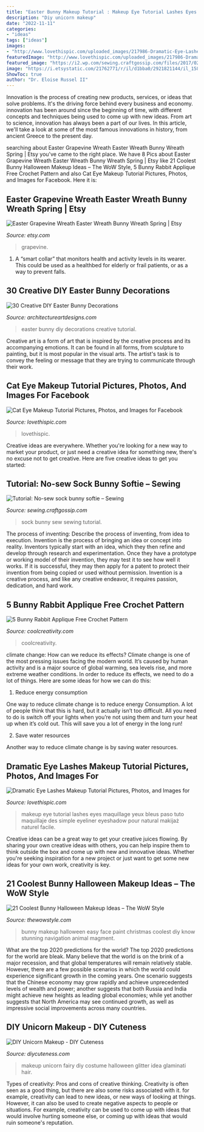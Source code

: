 ```yaml
---
title: "Easter Bunny Makeup Tutorial : Makeup Eye Tutorial Lashes Eyes Maquillage Yeux Bleus Paso Tuto Maquillaje Des Simple Eyeliner Eyeshadow Pour Natural Makijaż Naturel Facile"
description: "Diy unicorn makeup"
date: "2022-11-11"
categories:
- "ideas"
tags: ["ideas"]
images:
- "http://www.lovethispic.com/uploaded_images/217986-Dramatic-Eye-Lashes-Makeup-Tutorial.jpg"
featuredImage: "http://www.lovethispic.com/uploaded_images/217986-Dramatic-Eye-Lashes-Makeup-Tutorial.jpg"
featured_image: "https://i2.wp.com/sewing.craftgossip.com/files/2017/02/Sock-Bunny-Tutorial.jpg?fit=600%2C896"
image: "https://i.etsystatic.com/21762771/r/il/d1bba0/2921821144/il_1588xN.2921821144_5ncx.jpg"
ShowToc: true
author: "Dr. Eloise Russel II"
---
```



Innovation is the process of creating new products, services, or ideas that solve problems. It's the driving force behind every business and economy. innovation has been around since the beginning of time, with different concepts and techniques being used to come up with new ideas. From art to science, innovation has always been a part of our lives. In this article, we'll take a look at some of the most famous innovations in history, from ancient Greece to the present day.

	

		
searching about Easter Grapevine Wreath Easter Wreath Bunny Wreath Spring | Etsy you've came to the right place. We have 8 Pics about Easter Grapevine Wreath Easter Wreath Bunny Wreath Spring | Etsy like 21 Coolest Bunny Halloween Makeup Ideas – The WoW Style, 5 Bunny Rabbit Applique Free Crochet Pattern and also Cat Eye Makeup Tutorial Pictures, Photos, and Images for Facebook. Here it is:
		
    
## Easter Grapevine Wreath Easter Wreath Bunny Wreath Spring | Etsy

<img loading=lazy src="https://i.etsystatic.com/21762771/r/il/d1bba0/2921821144/il_1588xN.2921821144_5ncx.jpg" onerror="this.onerror=null;this.src='https://tse1.mm.bing.net/th?id=OIP.j5pPKKfSJ6FDyygzYm9QQgHaJ3&amp;pid=15.1';" alt="Easter Grapevine Wreath Easter Wreath Bunny Wreath Spring | Etsy">

_Source: etsy.com_

>grapevine. 

	

1. A “smart collar” that monitors health and activity levels in its wearer. This could be used as a healthbed for elderly or frail patients, or as a way to prevent falls. 

    
## 30 Creative DIY Easter Bunny Decorations

<img loading=lazy src="https://www.architectureartdesigns.com/wp-content/uploads/2014/03/249.jpg" onerror="this.onerror=null;this.src='https://tse3.mm.bing.net/th?id=OIP.6UUYUHzGVwZnZIuNtS556wHaLK&amp;pid=15.1';" alt="30 Creative DIY Easter Bunny Decorations">

_Source: architectureartdesigns.com_

>easter bunny diy decorations creative tutorial. 

	

Creative art is a form of art that is inspired by the creative process and its accompanying emotions. It can be found in all forms, from sculpture to painting, but it is most popular in the visual arts. The artist's task is to convey the feeling or message that they are trying to communicate through their work.

    
## Cat Eye Makeup Tutorial Pictures, Photos, And Images For Facebook

<img loading=lazy src="http://www.lovethispic.com/uploaded_images/140872-Cat-Eye-Makeup-Tutorial.jpg" onerror="this.onerror=null;this.src='https://tse2.mm.bing.net/th?id=OIP.8GvBJ4r_VMlD4Mhd3GWT7wHaQf&amp;pid=15.1';" alt="Cat Eye Makeup Tutorial Pictures, Photos, and Images for Facebook">

_Source: lovethispic.com_

>lovethispic. 

	

Creative ideas are everywhere. Whether you're looking for a new way to market your product, or just need a creative idea for something new, there's no excuse not to get creative. Here are five creative ideas to get you started: 

    
## Tutorial: No-sew Sock Bunny Softie – Sewing

<img loading=lazy src="https://i2.wp.com/sewing.craftgossip.com/files/2017/02/Sock-Bunny-Tutorial.jpg?fit=600%2C896" onerror="this.onerror=null;this.src='https://tse3.mm.bing.net/th?id=OIP.A7w10TFmfYysK5lQUwcjYQHaLD&amp;pid=15.1';" alt="Tutorial: No-sew sock bunny softie – Sewing">

_Source: sewing.craftgossip.com_

>sock bunny sew sewing tutorial. 

	

The process of inventing: Describe the process of inventing, from idea to execution.
Invention is the process of bringing an idea or concept into reality. Inventors typically start with an idea, which they then refine and develop through research and experimentation. Once they have a prototype or working model of their invention, they may test it to see how well it works. If it is successful, they may then apply for a patent to protect their invention from being copied or used without permission. Invention is a creative process, and like any creative endeavor, it requires passion, dedication, and hard work.

    
## 5 Bunny Rabbit Applique Free Crochet Pattern

<img loading=lazy src="https://coolcreativity.com/wp-content/uploads/2020/03/Spring-Bunny-Applique-Free-Crochet-Pattern.jpg" onerror="this.onerror=null;this.src='https://tse2.mm.bing.net/th?id=OIP.v0f7HIk-lDOZyS11r6hCkAHaPj&amp;pid=15.1';" alt="5 Bunny Rabbit Applique Free Crochet Pattern">

_Source: coolcreativity.com_

>coolcreativity. 

	

climate change: How can we reduce its effects?
Climate change is one of the most pressing issues facing the modern world. It’s caused by human activity and is a major source of global warming, sea levels rise, and more extreme weather conditions. In order to reduce its effects, we need to do a lot of things. Here are some ideas for how we can do this:
1) Reduce energy consumption

One way to reduce climate change is to reduce energy Consumption. A lot of people think that this is hard, but it actually isn’t too difficult. All you need to do is switch off your lights when you’re not using them and turn your heat up when it’s cold out. This will save you a lot of energy in the long run! 

2) Save water resources

Another way to reduce climate change is by saving water resources.

    
## Dramatic Eye Lashes Makeup Tutorial Pictures, Photos, And Images For

<img loading=lazy src="http://www.lovethispic.com/uploaded_images/217986-Dramatic-Eye-Lashes-Makeup-Tutorial.jpg" onerror="this.onerror=null;this.src='https://tse4.mm.bing.net/th?id=OIP.QXJ7YTb4ThtfNphUAYruyAHaQ2&amp;pid=15.1';" alt="Dramatic Eye Lashes Makeup Tutorial Pictures, Photos, and Images for">

_Source: lovethispic.com_

>makeup eye tutorial lashes eyes maquillage yeux bleus paso tuto maquillaje des simple eyeliner eyeshadow pour natural makijaż naturel facile. 

	

Creative ideas can be a great way to get your creative juices flowing. By sharing your own creative ideas with others, you can help inspire them to think outside the box and come up with new and innovative ideas. Whether you're seeking inspiration for a new project or just want to get some new ideas for your own work, creativity is key.

    
## 21 Coolest Bunny Halloween Makeup Ideas – The WoW Style

<img loading=lazy src="http://thewowstyle.com/wp-content/uploads/2016/07/Stunning-Bunny-Halloween-Makeup.jpg" onerror="this.onerror=null;this.src='https://tse4.mm.bing.net/th?id=OIP.0HNAM_9T7aJVWlt2oCvrXwHaKs&amp;pid=15.1';" alt="21 Coolest Bunny Halloween Makeup Ideas – The WoW Style">

_Source: thewowstyle.com_

>bunny makeup halloween easy face paint christmas coolest diy know stunning navigation animal magment. 

	

What are the top 2020 predictions for the world?
The top 2020 predictions for the world are bleak. Many believe that the world is on the brink of a major recession, and that global temperatures will remain relatively stable. However, there are a few possible scenarios in which the world could experience significant growth in the coming years. One scenario suggests that the Chinese economy may grow rapidly and achieve unprecedented levels of wealth and power; another suggests that both Russia and India might achieve new heights as leading global economies; while yet another suggests that North America may see continued growth, as well as impressive social improvements across many countries.

    
## DIY Unicorn Makeup - DIY Cuteness

<img loading=lazy src="https://diycuteness.com/wp-content/uploads/2019/05/Unircorn-MAkeup-Idea.jpg" onerror="this.onerror=null;this.src='https://tse2.mm.bing.net/th?id=OIP.95gwbmGM3YM2C2q0lVxvgQHaLG&amp;pid=15.1';" alt="DIY Unicorn Makeup - DIY Cuteness">

_Source: diycuteness.com_

>makeup unicorn fairy diy costume halloween glitter idea glaminati hair. 

	

Types of creativity: Pros and cons of creative thinking.
Creativity is often seen as a good thing, but there are also some risks associated with it. for example, creativity can lead to new ideas, or new ways of looking at things. However, it can also be used to create negative aspects to people or situations. For example, creativity can be used to come up with ideas that would involve hurting someone else, or coming up with ideas that would ruin someone's reputation.

